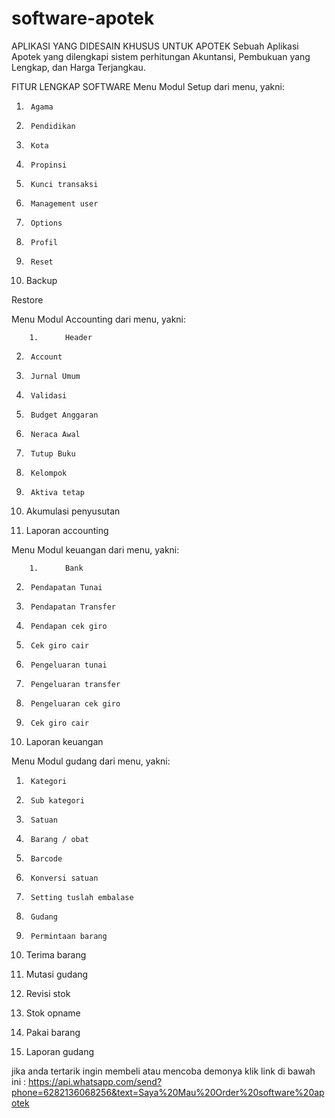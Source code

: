 # software-apotek
APLIKASI YANG DIDESAIN KHUSUS UNTUK APOTEK
Sebuah Aplikasi Apotek yang dilengkapi sistem perhitungan Akuntansi,  Pembukuan yang Lengkap, dan Harga Terjangkau.

FITUR LENGKAP SOFTWARE
Menu Modul Setup dari menu, yakni:

1.      Agama

2.      Pendidikan

3.      Kota

4.      Propinsi

5.      Kunci transaksi

6.      Management user

7.      Options

8.      Profil

9.      Reset

10.  Backup

Restore 

Menu Modul Accounting dari menu, yakni:

        1.      Header

2.      Account

3.      Jurnal Umum

4.      Validasi

5.      Budget Anggaran

6.      Neraca Awal

7.      Tutup Buku

8.      Kelompok

9.      Aktiva tetap

10.  Akumulasi penyusutan

11.  Laporan accounting

Menu Modul keuangan dari menu, yakni:

        1.      Bank

2.      Pendapatan Tunai

3.      Pendapatan Transfer

4.      Pendapan cek giro

5.      Cek giro cair

6.      Pengeluaran tunai

7.      Pengeluaran transfer

8.      Pengeluaran cek giro

9.      Cek giro cair

10.  Laporan keuangan 

Menu Modul gudang dari menu, yakni:

1.      Kategori

2.      Sub kategori

3.      Satuan

4.      Barang / obat

5.      Barcode

6.      Konversi satuan

7.      Setting tuslah embalase

8.      Gudang

9.      Permintaan barang

10.  Terima barang

11.  Mutasi gudang

12.  Revisi stok

13.  Stok opname

14.  Pakai barang

15.  Laporan gudang

 jika anda tertarik ingin membeli atau mencoba demonya klik link di bawah ini :
 https://api.whatsapp.com/send?phone=6282136068256&text=Saya%20Mau%20Order%20software%20apotek
